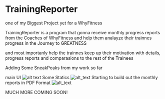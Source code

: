 # TrainingReporter

one of my Biggest Project yet for a WhyFitness

TrainingReporter is a program that gonna receive monthly progress reports from the Coaches of WhyFitness and help them analayze their trainnes progress in the Journey to GREATNESS

and most importanly help the trainnes keep up their motivation with details,  progress reports and comparasions to the rest of the Trainees

Adding Some SneakPeaks from my work so far 

main UI
![alt text](https://i.imgur.com/uXF60OT.png)
Some Statics 
![alt_text](https://i.imgur.com/Uzal7Xr.png)
Starting to build out the monthly reports in PDF Format
![alt_text](https://i.imgur.com/4cole6z.png)


MUCH MORE COMING SOON!
